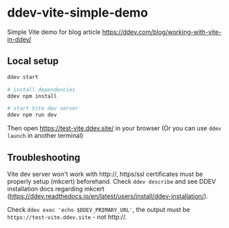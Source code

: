 # ddev-vite-simple-demo

Simple Vite demo for blog article https://ddev.com/blog/working-with-vite-in-ddev/

## Local setup

```bash
ddev start

# install dependencies
ddev npm install

# start Vite dev server
ddev npm run dev
```

Then open https://test-vite.ddev.site/ in your browser (Or you can use `ddev launch` in another terminal)

## Troubleshooting

Vite dev server won't work with http://, https/ssl certificates must be properly setup (mkcert) beforehand. Check `ddev describe` and see DDEV installation docs regarding mkcert (https://ddev.readthedocs.io/en/latest/users/install/ddev-installation/). 

Check `ddev exec 'echo $DDEV_PRIMARY_URL'`, the output must be `https://test-vite.ddev.site` - not http://.
